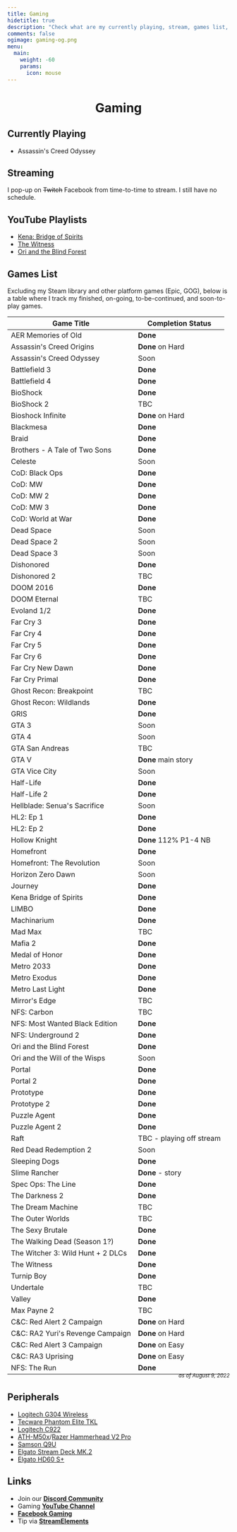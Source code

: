 ```yaml
---
title: Gaming
hidetitle: true
description: "Check what are my currently playing, stream, games list, peripherals, and gaming links"
comments: false
ogimage: gaming-og.png
menu:
  main:
    weight: -60
    params:
      icon: mouse
---
```


<style>
.vcontainer {
  position: relative;
  overflow: hidden;
  margin: 0 auto;
  width: 100%;
  padding-top: 56.25%; /* 16:9 Aspect Ratio (divide 9 by 16 = 0.5625) */
}

/* Then style the iframe to fit in the container div with full height and width */
.iframe-resp {
  position: absolute;
  top: 0;
  left: 0;
  bottom: 0;
  right: 0;
  width: 100%;
  height: 100%;
}

.icon {
  margin-bottom: -6px;
}

</style>

<h1 style="text-align: center;">Gaming</h1>

## Currently Playing

- Assassin's Creed Odyssey

## Streaming

I pop-up on <strike>Twitch</strike> Facebook from time-to-time to stream. I still have no schedule.

<div id="fb-root"></div>
<script async defer crossorigin="anonymous" src="https://connect.facebook.net/en_US/sdk.js#xfbml=1&version=v14.0&appId=1923295877819117&autoLogAppEvents=1" nonce="3RBbTOjV"></script>

<center>
<div class="fb-video" data-href="https://www.facebook.com/RedDavidGaming/live" data-width="800" data-show-text="false"></div></center>

## YouTube Playlists

- [Kena: Bridge of Spirits](https://www.youtube.com/playlist?list=PLwC47NQhSu5z7WwAGX3coYPzR3y_UIKsc)
- [The Witness](https://www.youtube.com/playlist?list=PLwC47NQhSu5zgk32JZbPRF9sgSY7i6sdN)
- [Ori and the Blind Forest](https://www.youtube.com/playlist?list=PLwC47NQhSu5wJlvkMyWrVrvbay5Ngk_N9)
<!-- <script src= "https://player.twitch.tv/js/embed/v1.js"></script>
<div id="vcontainer"></div>
<script type="text/javascript">
  var options = {
    width: 1280,
    height: 720,
    channel: "RedDavidGaming",
    // only needed if your site is also embedded on embed.example.com and othersite.example.com
    parent: ["localhost", "reddavid.me"]
  };
  var player = new Twitch.Player("vcontainer", options);
  player.setVolume(0.5);
</script> -->

## Games List

Excluding my Steam library and other platform games (Epic, GOG), below is a table where I track my finished, on-going, to-be-continued, and soon-to-play games.

| Game Title                        | Completion Status        |
| --------------------------------- | ------------------------ |
| AER Memories of Old               | **Done**                 |
| Assassin's Creed Origins          | **Done** on Hard         |
| Assassin's Creed Odyssey          | Soon                     |
| Battlefield 3                     | **Done**                 |
| Battlefield 4                     | **Done**                 |
| BioShock                          | **Done**                 |
| BioShock 2                        | TBC                      |
| Bioshock Infinite                 | **Done** on Hard         |
| Blackmesa                         | **Done**                 |
| Braid                             | **Done**                 |
| Brothers - A Tale of Two Sons     | **Done**                 |
| Celeste                           | Soon                     |
| CoD: Black Ops                    | **Done**                 |
| CoD: MW                           | **Done**                 |
| CoD: MW 2                         | **Done**                 |
| CoD: MW 3                         | **Done**                 |
| CoD: World at War                 | **Done**                 |
| Dead Space                        | Soon                     |
| Dead Space 2                      | Soon                     |
| Dead Space 3                      | Soon                     |
| Dishonored                        | **Done**                 |
| Dishonored 2                      | TBC                      |
| DOOM 2016                         | **Done**                 |
| DOOM Eternal                      | TBC                      |
| Evoland 1/2                       | **Done**                 |
| Far Cry 3                         | **Done**                 |
| Far Cry 4                         | **Done**                 |
| Far Cry 5                         | **Done**                 |
| Far Cry 6                         | **Done**                 |
| Far Cry New Dawn                  | **Done**                 |
| Far Cry Primal                    | **Done**                 |
| Ghost Recon: Breakpoint           | TBC                      |
| Ghost Recon: Wildlands            | **Done**                 |
| GRIS                              | **Done**                 |
| GTA 3                             | Soon                     |
| GTA 4                             | Soon                     |
| GTA San Andreas                   | TBC                      |
| GTA V                             | **Done** main story      |
| GTA Vice City                     | Soon                     |
| Half-Life                         | **Done**                 |
| Half-Life 2                       | **Done**                 |
| Hellblade: Senua's Sacrifice      | Soon                     |
| HL2: Ep 1                         | **Done**                 |
| HL2: Ep 2                         | **Done**                 |
| Hollow Knight                     | **Done** 112% P1-4 NB    |
| Homefront                         | **Done**                 |
| Homefront: The Revolution         | Soon                     |
| Horizon Zero Dawn                 | Soon                     |
| Journey                           | **Done**                 |
| Kena Bridge of Spirits            | **Done**                 |
| LIMBO                             | **Done**                 |
| Machinarium                       | **Done**                 |
| Mad Max                           | TBC                      |
| Mafia 2                           | **Done**                 |
| Medal of Honor                    | **Done**                 |
| Metro 2033                        | **Done**                 |
| Metro Exodus                      | **Done**                 |
| Metro Last Light                  | **Done**                 |
| Mirror's Edge                     | TBC                      |
| NFS: Carbon                       | TBC                      |
| NFS: Most Wanted Black Edition    | **Done**                 |
| NFS: Underground 2                | **Done**                 |
| Ori and the Blind Forest          | **Done**                 |
| Ori and the Will of the Wisps     | Soon                     |
| Portal                            | **Done**                 |
| Portal 2                          | **Done**                 |
| Prototype                         | **Done**                 |
| Prototype 2                       | **Done**                 |
| Puzzle Agent                      | **Done**                 |
| Puzzle Agent 2                    | **Done**                 |
| Raft                              | TBC - playing off stream |
| Red Dead Redemption 2             | Soon                     |
| Sleeping Dogs                     | **Done**                 |
| Slime Rancher                     | **Done** - story         |
| Spec Ops: The Line                | **Done**                 |
| The Darkness 2                    | **Done**                 |
| The Dream Machine                 | TBC                      |
| The Outer Worlds                  | TBC                      |
| The Sexy Brutale                  | **Done**                 |
| The Walking Dead (Season 1?)      | **Done**                 |
| The Witcher 3: Wild Hunt + 2 DLCs | **Done**                 |
| The Witness                       | **Done**                 |
| Turnip Boy                        | **Done**                 |
| Undertale                         | TBC                      |
| Valley                            | **Done**                 |
| Max Payne 2                       | TBC                      |
| C&C: Red Alert 2 Campaign         | **Done** on Hard         |
| C&C: RA2 Yuri's Revenge Campaign  | **Done** on Hard         |
| C&C: Red Alert 3 Campaign         | **Done** on Easy         |
| C&C: RA3 Uprising                 | **Done** on Easy         |
| NFS: The Run                      | **Done**                 |

<p style="text-align: right; margin-top: -20px"><small><em>as of August 9, 2022</em></small></p>

## Peripherals

- [Logitech G304 Wireless](https://www.logitechg.com/en-ph/products/gaming-mice/g304-lightspeed-wireless-gaming-mouse.html)
- [Tecware Phantom Elite TKL](https://www.tecware.co/phantomelite)
- [Logitech C922](https://www.logitech.com/en-ph/products/webcams/c922-pro-stream-webcam.960-001090.html)
- [ATH-M50x](https://www.audio-technica.com/en-us/ath-m50x)/[Razer Hammerhead V2 Pro](https://www2.razer.com/ap-en/gaming-audio/razer-hammerhead-pro-v2)
- [Samson Q9U](http://www.samsontech.com/samson/products/microphones/dynamic-microphones/q9u/)
- [Elgato Stream Deck MK.2](https://www.elgato.com/en/stream-deck-mk2)
- [Elgato HD60 S+](https://www.elgato.com/en/game-capture-hd60-s-plus)

## Links

- Join our **[Discord Community](https://discord.gg/rKnJb4J)**
- Gaming **[YouTube Channel](https://www.youtube.com/channel/UCzhXnO1cPiTos6UD5yWf0vw)**
- **[Facebook Gaming](https://facebook.com/RedDavidGaming/community)**
- Tip via **[StreamElements](https://streamelements.com/RedDavidGaming/tip)**

<br>
